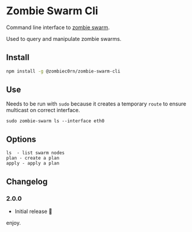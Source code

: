 # Zombie Swarm Cli

Command line interface to [zombie swarm]().

Used to query and manipulate zombie swarms.

## Install

```sh
npm install -g @zombiec0rn/zombie-swarm-cli
```

## Use

Needs to be run with `sudo` because it creates a temporary `route` to ensure multicast on correct interface.

```
sudo zombie-swarm ls --interface eth0
```

## Options

```
ls  - list swarm nodes
plan - create a plan
apply - apply a plan
```

## Changelog

### 2.0.0

* Initial release :tada:

enjoy.
